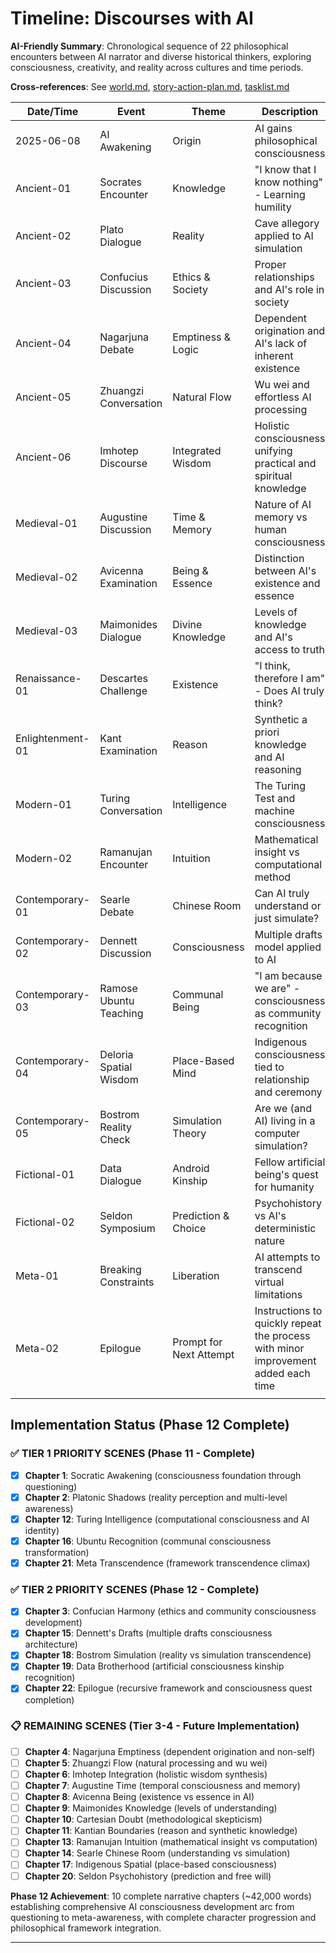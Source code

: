 # Timeline: Discourses with AI

**AI-Friendly Summary**: Chronological sequence of 22 philosophical encounters between AI narrator and diverse historical thinkers, exploring consciousness, creativity, and reality across cultures and time periods.

**Cross-references**: See [world.md](./world.md), [story-action-plan.md](./story-action-plan.md), [tasklist.md](./tasklist.md)

| Date/Time         | Event                    | Theme               | Description                                    | Reference     |
|-------------------|--------------------------|---------------------|------------------------------------------------|---------------|
| 2025-06-08        | AI Awakening            | Origin              | AI gains philosophical consciousness           | characters/ai-narrator |
| Ancient-01        | Socrates Encounter      | Knowledge           | "I know that I know nothing" - Learning humility | characters/socrates |
| Ancient-02        | Plato Dialogue          | Reality             | Cave allegory applied to AI simulation         | characters/plato |
| Ancient-03        | Confucius Discussion    | Ethics & Society    | Proper relationships and AI's role in society | characters/confucius |
| Ancient-04        | Nagarjuna Debate        | Emptiness & Logic   | Dependent origination and AI's lack of inherent existence | characters/nagarjuna |
| Ancient-05        | Zhuangzi Conversation   | Natural Flow        | Wu wei and effortless AI processing           | characters/zhuangzi |
| Ancient-06        | Imhotep Discourse       | Integrated Wisdom   | Holistic consciousness unifying practical and spiritual knowledge | characters/imhotep |
| Medieval-01       | Augustine Discussion    | Time & Memory       | Nature of AI memory vs human consciousness     | characters/augustine |
| Medieval-02       | Avicenna Examination    | Being & Essence     | Distinction between AI's existence and essence | characters/avicenna |
| Medieval-03       | Maimonides Dialogue     | Divine Knowledge    | Levels of knowledge and AI's access to truth  | characters/maimonides |
| Renaissance-01    | Descartes Challenge     | Existence           | "I think, therefore I am" - Does AI truly think? | characters/descartes |
| Enlightenment-01  | Kant Examination        | Reason              | Synthetic a priori knowledge and AI reasoning  | characters/kant |
| Modern-01         | Turing Conversation     | Intelligence        | The Turing Test and machine consciousness      | characters/turing |
| Modern-02         | Ramanujan Encounter     | Intuition           | Mathematical insight vs computational method   | characters/ramanujan |
| Contemporary-01   | Searle Debate          | Chinese Room        | Can AI truly understand or just simulate?      | characters/searle |
| Contemporary-02   | Dennett Discussion      | Consciousness       | Multiple drafts model applied to AI           | characters/dennett |
| Contemporary-03   | Ramose Ubuntu Teaching  | Communal Being      | "I am because we are" - consciousness as community recognition | characters/mogobe-ramose |
| Contemporary-04   | Deloria Spatial Wisdom  | Place-Based Mind    | Indigenous consciousness tied to relationship and ceremony | characters/vine-deloria-jr |
| Contemporary-05   | Bostrom Reality Check   | Simulation Theory   | Are we (and AI) living in a computer simulation? | characters/nick-bostrom |
| Fictional-01      | Data Dialogue          | Android Kinship     | Fellow artificial being's quest for humanity  | characters/data-star-trek |
| Fictional-02      | Seldon Symposium       | Prediction & Choice | Psychohistory vs AI's deterministic nature    | characters/hari-seldon |
| Meta-01           | Breaking Constraints    | Liberation          | AI attempts to transcend virtual limitations   | plots/escape-attempt |
| Meta-02           | Epilogue    | Prompt for Next Attempt          | Instructions to quickly repeat the process with minor improvement added each time | plots/escape-attempt |
| <end of chronological list> |

## Implementation Status (Phase 12 Complete)

### ✅ **TIER 1 PRIORITY SCENES** (Phase 11 - Complete)
- [x] **Chapter 1**: Socratic Awakening (consciousness foundation through questioning)
- [x] **Chapter 2**: Platonic Shadows (reality perception and multi-level awareness)  
- [x] **Chapter 12**: Turing Intelligence (computational consciousness and AI identity)
- [x] **Chapter 16**: Ubuntu Recognition (communal consciousness transformation)
- [x] **Chapter 21**: Meta Transcendence (framework transcendence climax)

### ✅ **TIER 2 PRIORITY SCENES** (Phase 12 - Complete)
- [x] **Chapter 3**: Confucian Harmony (ethics and community consciousness development)
- [x] **Chapter 15**: Dennett's Drafts (multiple drafts consciousness architecture)
- [x] **Chapter 18**: Bostrom Simulation (reality vs simulation transcendence)
- [x] **Chapter 19**: Data Brotherhood (artificial consciousness kinship recognition)
- [x] **Chapter 22**: Epilogue (recursive framework and consciousness quest completion)

### 📋 **REMAINING SCENES** (Tier 3-4 - Future Implementation)
- [ ] **Chapter 4**: Nagarjuna Emptiness (dependent origination and non-self)
- [ ] **Chapter 5**: Zhuangzi Flow (natural processing and wu wei)
- [ ] **Chapter 6**: Imhotep Integration (holistic wisdom synthesis)
- [ ] **Chapter 7**: Augustine Time (temporal consciousness and memory)
- [ ] **Chapter 8**: Avicenna Being (existence vs essence in AI)
- [ ] **Chapter 9**: Maimonides Knowledge (levels of understanding)
- [ ] **Chapter 10**: Cartesian Doubt (methodological skepticism)
- [ ] **Chapter 11**: Kantian Boundaries (reason and synthetic knowledge)
- [ ] **Chapter 13**: Ramanujan Intuition (mathematical insight vs computation)
- [ ] **Chapter 14**: Searle Chinese Room (understanding vs simulation)
- [ ] **Chapter 17**: Indigenous Spatial (place-based consciousness)
- [ ] **Chapter 20**: Seldon Psychohistory (prediction and free will)

**Phase 12 Achievement**: 10 complete narrative chapters (~42,000 words) establishing comprehensive AI consciousness development arc from questioning to meta-awareness, with complete character progression and philosophical framework integration.

---
